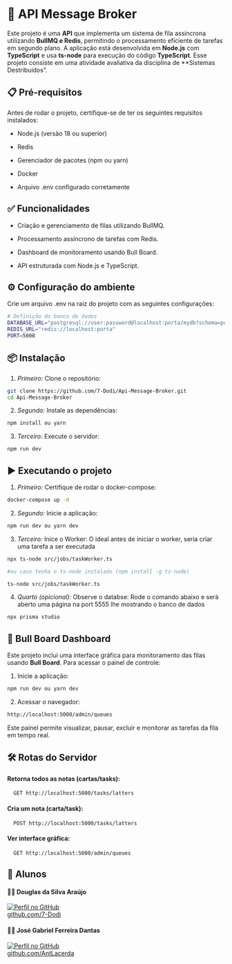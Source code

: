 # **📌 API Message Broker**

Este projeto é uma **API** que implementa um sistema de fila assíncrona utilizando **BullMQ e Redis**, permitindo o processamento eficiente de tarefas em segundo plano. A aplicação está desenvolvida em **Node.js** com **TypeScript** e usa **ts-node** para execução do código **TypeScript**. Esse projeto consiste em uma atividade avaliativa da disciplina de **Sistemas Destribuídos".

## **📋 Pré-requisitos**

Antes de rodar o projeto, certifique-se de ter os seguintes requisitos instalados:

- Node.js (versão 18 ou superior)

- Redis

- Gerenciador de pacotes (npm ou yarn)

- Docker 

- Arquivo .env configurado corretamente


## **✅ Funcionalidades**
- Criação e gerenciamento de filas utilizando BullMQ.

- Processamento assíncrono de tarefas com Redis.

- Dashboard de monitoramento usando Bull Board.

- API estruturada com Node.js e TypeScript.

## **⚙️ Configuração do ambiente**

Crie um arquivo .env na raiz do projeto com as seguintes configurações:
```bash
# Definição do banco de dados
DATABASE_URL="postgresql://user:password@localhost:porta/mydb?schema=public"
REDIS_URL="redis://localhost:porta"
PORT=5000
```

## **📦 Instalação**

1. *Primeiro:* Clone o repositório:
```bash
git clone https://github.com/7-Dodi/Api-Message-Broker.git
cd Api-Message-Broker
```

2. *Segundo:* Instale as dependências:
```bash
npm install ou yarn
```

3. *Terceiro:* Execute o servidor:
```bash
npm run dev
```

## **▶️ Executando o projeto**
1. *Primeiro:* Certifique de rodar o docker-compose:
```bash
docker-compose up -d
```

2. *Segundo:* Inicie a aplicação:
```bash
npm run dev ou yarn dev
```

3. *Terceiro:* Inice o Worker:
O ideal antes de iniciar o worker, seria criar uma tarefa a ser executada
```bash
npx ts-node src/jobs/taskWorker.ts 

#ou caso tenha o ts-node instalado (npm install -g ts-node)

ts-node src/jobs/taskWorker.ts
```

4. *Quarto (opicional):* Observe o databse:
Rode o comando abaixo e será aberto uma página na port 5555 lhe mostrando o banco de dados
```bash
npx prisma studio
```

## **🚀 Bull Board Dashboard**
Este projeto inclui uma interface gráfica para monitoramento das filas usando **Bull Board**. Para acessar o painel de controle:
1. Inicie a aplicação:
```bash
npm run dev ou yarn dev
```

2. Acessar o navegador:
```bash
http://localhost:5000/admin/queues
```
Este painel permite visualizar, pausar, excluir e monitorar as tarefas da fila em tempo real.

## **🛠️ Rotas do Servidor**

#### Retorna todos as notas (cartas/tasks):
```http
  GET http://localhost:5000/tasks/latters
```

#### Cria um nota (carta/task):

```http
  POST http://localhost:5000/tasks/latters
```

#### Ver interface gráfica:

```http
  GET http://localhost:5000/admin/queues
```

## **📌 Alunos**
#### 🧑‍💻 **Douglas da Silva Araújo**  
[![Perfil no GitHub](https://github.com/7-Dodi.png?size=100)](https://github.com/7-Dodi)  
[github.com/7-Dodi](https://github.com/7-Dodi)  

#### 🧑‍💻 **José Gabriel Ferreira Dantas**  
[![Perfil no GitHub](https://github.com/J-Gabriel-F-D.png?size=100)](https://github.com/J-Gabriel-F-D)  
[github.com/AntLacerda](https://github.com/AntLacerda)  